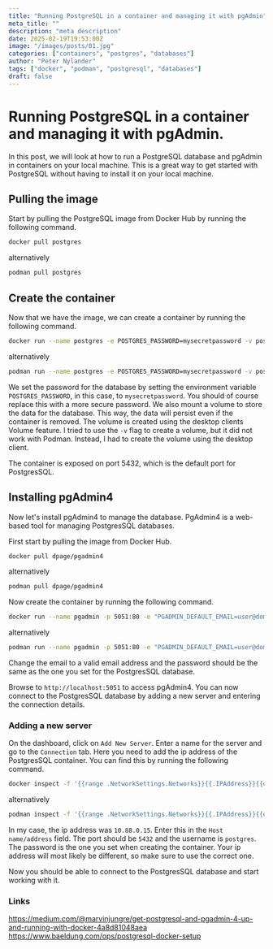 ```yaml
---
title: "Running PostgreSQL in a container and managing it with pgAdmin"
meta_title: ""
description: "meta description"
date: 2025-02-19T19:53:00Z
image: "/images/posts/01.jpg"
categories: ["containers", "postgres", "databases"]
author: "Peter Nylander"
tags: ["docker", "podman", "postgresql", "databases"]
draft: false
---
```


# Running PostgreSQL in a container and managing it with pgAdmin.
In this post, we will look at how to run a PostgreSQL database and pgAdmin in containers on your local machine.
This is a great way to get started with PostgreSQL without having to install it on your local machine.

## Pulling the image
Start by pulling the PostgreSQL image from Docker Hub by running the following command.
```sh
docker pull postgres
```
alternatively
```sh
podman pull postgres
```

## Create the container
Now that we have the image, we can create a container by running the following command.
```sh
docker run --name postgres -e POSTGRES_PASSWORD=mysecretpassword -v postgres-data:/var/lib/postgresql/data -p 5432:5432 -d postgres
```
alternatively
```sh
podman run --name postgres -e POSTGRES_PASSWORD=mysecretpassword -v postgres-data:/var/lib/postgresql/data -p 5432:5432 -d postgres
```

We set the password for the database by setting the environment variable `POSTGRES_PASSWORD`, in this case, to `mysecretpassword`. You should of course replace this with a more secure password.
We also mount a volume to store the data for the database. This way, the data will persist even if the container is removed. The volume is created using the desktop clients Volume feature.
I tried to use the `-v` flag to create a volume, but it did not work with Podman. Instead, I had to create the volume using the desktop client.

The container is exposed on port 5432, which is the default port for PostgresSQL.

## Installing pgAdmin4
Now let's install pgAdmin4 to manage the database. PgAdmin4 is a web-based tool for managing PostgresSQL databases.

First start by pulling the image from Docker Hub.
```sh
docker pull dpage/pgadmin4
```
alternatively
```sh
podman pull dpage/pgadmin4
```

Now create the container by running the following command.
```sh
docker run --name pgadmin -p 5051:80 -e "PGADMIN_DEFAULT_EMAIL=user@domain.com" -e "PGADMIN_DEFAULT_PASSWORD=mysecretpassword" -d dpage/pgadmin4
```
alternatively
```sh
podman run --name pgadmin -p 5051:80 -e "PGADMIN_DEFAULT_EMAIL=user@domain.com" -e "PGADMIN_DEFAULT_PASSWORD=mysecretpassword" -d dpage/pgadmin4
```

Change the email to a valid email address and the password should be the same as the one you set for the PostgresSQL database.

Browse to `http://localhost:5051` to access pgAdmin4. You can now connect to the PostgresSQL database by adding a new server and entering the connection details.

### Adding a new server
On the dashboard, click on `Add New Server`. Enter a name for the server and go to the `Connection` tab.
Here you need to add the ip address of the PostgresSQL container. You can find this by running the following command.
```sh
docker inspect -f '{{range .NetworkSettings.Networks}}{{.IPAddress}}{{end}}' postgres
```
alternatively
```sh
podman inspect -f '{{range .NetworkSettings.Networks}}{{.IPAddress}}{{end}}' postgres
```

In my case, the ip address was `10.88.0.15`. Enter this in the `Host name/address` field. The port should be `5432` and the username is `postgres`. The password is the one you set when creating the container.
Your ip address will most likely be different, so make sure to use the correct one.

Now you should be able to connect to the PostgresSQL database and start working with it.

### Links
https://medium.com/@marvinjungre/get-postgresql-and-pgadmin-4-up-and-running-with-docker-4a8d81048aea
https://www.baeldung.com/ops/postgresql-docker-setup